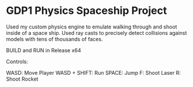 # GDP1 Physics Spaceship Project
 Used my custom physics engine to emulate walking through and shoot inside of a space ship. Used ray casts to precisely detect collisions against models with tens of thousands of faces.

BUILD and RUN in Release x64

Controls:

WASD: Move Player
WASD + SHIFT: Run
SPACE: Jump
F: Shoot Laser
R: Shoot Rocket